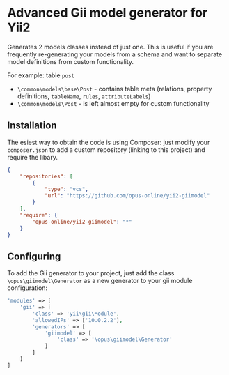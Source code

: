 Advanced Gii model generator for Yii2
=============

Generates 2 models classes instead of just one.
This is useful if you are frequently re-generating your models from a schema and want to separate model definitions from custom functionality.

For example: table `post`
- `\common\models\base\Post` - contains table meta (relations, property definitions, `tableName`, `rules`, `attributeLabels`)
- `\common\models\Post` - is left almost empty for custom functionality

Installation
------------
The esiest way to obtain the code is using Composer: just modify your `composer.json` to add a custom repository (linking to this project) and require the libary.

```json
{
	"repositories": [
		{
			"type": "vcs",
			"url": "https://github.com/opus-online/yii2-giimodel"
		}
	],
	"require": {
		"opus-online/yii2-giimodel": "*"
	}
}
```

Configuring
-----------
To add the Gii generator to your project, just add the class `\opus\giimodel\Generator` as a new generator to your gii module configuration:
```php
'modules' => [
    'gii' => [
        'class' => 'yii\gii\Module',
        'allowedIPs' => ['10.0.2.2'],
        'generators' => [
            'giimodel' => [
                'class' => '\opus\giimodel\Generator'
            ]
        ]
    ]
]
```
